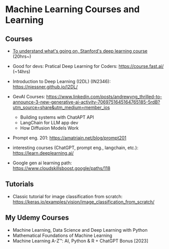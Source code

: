 # Machine Learning Courses and Learning

## Courses
* [To understand what's going on, Stanford's deep learning course](https://www.youtube.com/watch?v=vT1JzLTH4G4&list=PLC1qU-LWwrF64f4QKQT-Vg5Wr4qEE1Zxk) (20hrs~)
* Good for devs: Pratical Deep Learning for Coders: https://course.fast.ai/ (~14hrs)
* Introduction to Deep Learning (I2DL) (IN2346): https://niessner.github.io/I2DL/
* GevAI Courses: https://www.linkedin.com/posts/andrewyng_thrilled-to-announce-3-new-generative-ai-activity-7069751645164765185-5rdB?utm_source=share&utm_medium=member_ios
  * Building systems with ChatAPT API
  * LangChain for LLM app dev
  * How Diffusion Models Work

* Prompt eng. 201: https://amatriain.net/blog/prompt201
* interesting courses (ChatGPT, prompt eng., langchain, etc.): https://learn.deeplearning.ai/

* Google gen ai learning path: https://www.cloudskillsboost.google/paths/118

## Tutorials
* Classic tutorial for image classification from scratch: https://keras.io/examples/vision/image_classification_from_scratch/


## My Udemy Courses
* Machine Learning, Data Science and Deep Learning with Python
* Mathematical Foundations of Machine Learning
* Machine Learning A-Z™: AI, Python & R + ChatGPT Bonus [2023]
